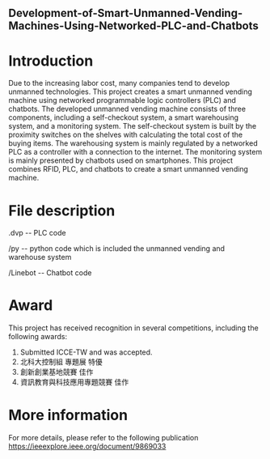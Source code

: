 ## Development-of-Smart-Unmanned-Vending-Machines-Using-Networked-PLC-and-Chatbots

# Introduction
Due to the increasing labor cost, many companies tend to develop unmanned technologies. This project creates a smart unmanned vending machine using networked programmable logic controllers (PLC) and chatbots. The developed unmanned vending machine consists of three components, including a self-checkout system, a smart warehousing system, and a monitoring system. The self-checkout system is built by the proximity switches on the shelves with calculating the total cost of the buying items. The warehousing system is mainly regulated by a networked PLC as a controller with a connection to the internet. The monitoring system is mainly presented by chatbots used on smartphones. This project combines RFID, PLC, and chatbots to create a smart unmanned vending machine.

# File description
.dvp -- PLC code

/py  -- python code which is included the unmanned vending and warehouse system

/Linebot -- Chatbot code

# Award
This project has received recognition in several competitions, including the following awards:

1. Submitted ICCE-TW and was accepted.
2. 北科大控制組 專題展 特優
3. 創新創業基地競賽 佳作
4. 資訊教育與科技應用專題競賽 佳作

# More information
For more details, please refer to the following publication
https://ieeexplore.ieee.org/document/9869033
